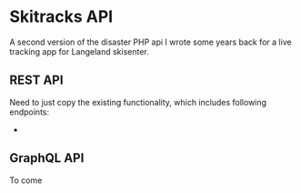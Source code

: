 # Skitracks API

A second version of the disaster PHP api I wrote some years back for a live tracking app for Langeland skisenter.


## REST API
Need to just copy the existing functionality, which includes following endpoints:

- 


## GraphQL API
To come